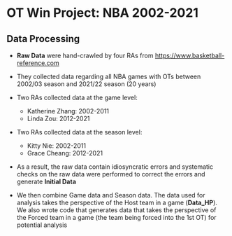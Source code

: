 # OT Win Project: NBA 2002-2021

## Data Processing

- **Raw Data** were hand-crawled by four RAs from <https://www.basketball-reference.com>
- They collected data regarding all NBA games with OTs between 2002/03 season and 2021/22 season (20 years)

- Two RAs collected data at the game level:
  - Katherine Zhang: 2002-2011
  - Linda Zou: 2012-2021

- Two RAs collected data at the season level:
  - Kitty Nie: 2002-2011
  - Grace Cheang: 2012-2021

- As a result, the raw data contain idiosyncratic errors and systematic checks on the raw data were performed to correct the errors and generate **Initial Data**

- We then combine Game data and Season data. The data used for analysis takes the perspective of the Host team in a game  (**Data_HP**). We also wrote code that generates data that takes the perspective of the Forced team in a game (the team being forced into the 1st OT) for potential analysis
